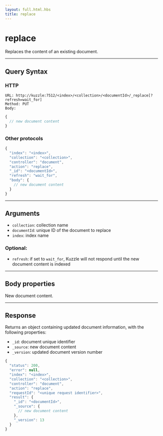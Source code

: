 ```yaml
---
layout: full.html.hbs
title: replace
---
```


# replace

Replaces the content of an existing document.

---

## Query Syntax

### HTTP

```http
URL: http://kuzzle:7512/<index>/<collection>/<documentId>/_replace[?refresh=wait_for]
Method: PUT  
Body:
```

```js
{
  // new document content
}
```

### Other protocols

```js
{
  "index": "<index>",
  "collection": "<collection>",
  "controller": "document",
  "action": "replace",
  "_id": "<documentId>",
  "refresh": "wait_for",
  "body": {
    // new document content
  }
}
```

---

## Arguments

* `collection`: collection name
* `documentId`: unique ID of the document to replace
* `index`: index name

### Optional:

* `refresh`: if set to `wait_for`, Kuzzle will not respond until the new document content is indexed

---

## Body properties

New document content.

---

## Response

Returns an object containing updated document information, with the following properties:

* `_id`: document unique identifier
* `_source`: new document content
* `_version`: updated document version number

```javascript
{
  "status": 200,
  "error": null,
  "index": "<index>",
  "collection": "<collection>",
  "controller": "document",
  "action": "replace",
  "requestId": "<unique request identifier>",
  "result": {
    "_id": "<documentId>",
    "_source": {
      // new document content
    },
    "_version": 13
  }
}
```
